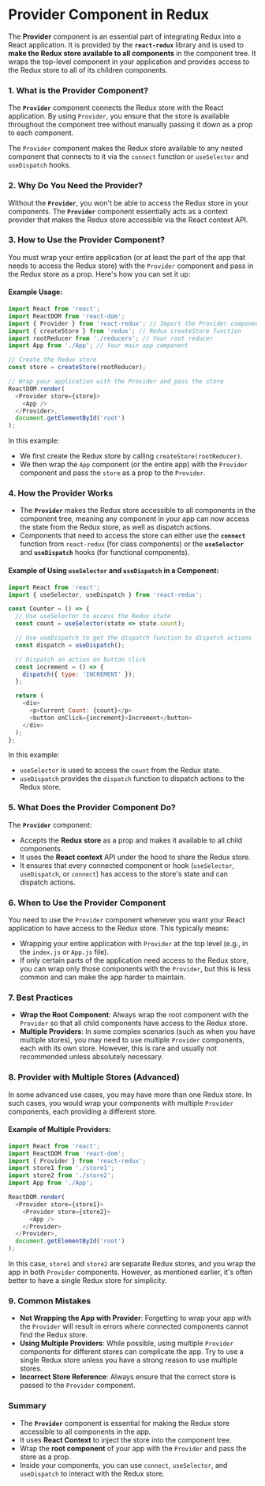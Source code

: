 # Provider Component in Redux

The **Provider** component is an essential part of integrating Redux into a React application. It is provided by the **`react-redux`** library and is used to **make the Redux store available to all components** in the component tree. It wraps the top-level component in your application and provides access to the Redux store to all of its children components.

### 1. **What is the Provider Component?**

The **`Provider`** component connects the Redux store with the React application. By using `Provider`, you ensure that the store is available throughout the component tree without manually passing it down as a prop to each component.

The `Provider` component makes the Redux store available to any nested component that connects to it via the `connect` function or `useSelector` and `useDispatch` hooks.

### 2. **Why Do You Need the Provider?**

Without the **`Provider`**, you won't be able to access the Redux store in your components. The **`Provider`** component essentially acts as a context provider that makes the Redux store accessible via the React context API.

### 3. **How to Use the Provider Component?**

You must wrap your entire application (or at least the part of the app that needs to access the Redux store) with the `Provider` component and pass in the Redux store as a prop. Here's how you can set it up:

#### Example Usage:

```javascript
import React from 'react';
import ReactDOM from 'react-dom';
import { Provider } from 'react-redux'; // Import the Provider component
import { createStore } from 'redux'; // Redux createStore function
import rootReducer from './reducers'; // Your root reducer
import App from './App'; // Your main app component

// Create the Redux store
const store = createStore(rootReducer);

// Wrap your application with the Provider and pass the store
ReactDOM.render(
  <Provider store={store}>
    <App />
  </Provider>,
  document.getElementById('root')
);
```

In this example:
- We first create the Redux store by calling `createStore(rootReducer)`.
- We then wrap the `App` component (or the entire app) with the `Provider` component and pass the `store` as a prop to the `Provider`.

### 4. **How the Provider Works**

- The **`Provider`** makes the Redux store accessible to all components in the component tree, meaning any component in your app can now access the state from the Redux store, as well as dispatch actions.
- Components that need to access the store can either use the **`connect`** function from `react-redux` (for class components) or the **`useSelector`** and **`useDispatch`** hooks (for functional components).
  
#### Example of Using `useSelector` and `useDispatch` in a Component:

```javascript
import React from 'react';
import { useSelector, useDispatch } from 'react-redux';

const Counter = () => {
  // Use useSelector to access the Redux state
  const count = useSelector(state => state.count);

  // Use useDispatch to get the dispatch function to dispatch actions
  const dispatch = useDispatch();

  // Dispatch an action on button click
  const increment = () => {
    dispatch({ type: 'INCREMENT' });
  };

  return (
    <div>
      <p>Current Count: {count}</p>
      <button onClick={increment}>Increment</button>
    </div>
  );
};
```

In this example:
- `useSelector` is used to access the `count` from the Redux state.
- `useDispatch` provides the `dispatch` function to dispatch actions to the Redux store.

### 5. **What Does the Provider Component Do?**

The **`Provider`** component:
- Accepts the **Redux store** as a prop and makes it available to all child components.
- It uses the **React context** API under the hood to share the Redux store.
- It ensures that every connected component or hook (`useSelector`, `useDispatch`, or `connect`) has access to the store's state and can dispatch actions.

### 6. **When to Use the Provider Component**

You need to use the `Provider` component whenever you want your React application to have access to the Redux store. This typically means:
- Wrapping your entire application with `Provider` at the top level (e.g., in the `index.js` or `App.js` file).
- If only certain parts of the application need access to the Redux store, you can wrap only those components with the `Provider`, but this is less common and can make the app harder to maintain.

### 7. **Best Practices**

- **Wrap the Root Component**: Always wrap the root component with the `Provider` so that all child components have access to the Redux store.
- **Multiple Providers**: In some complex scenarios (such as when you have multiple stores), you may need to use multiple `Provider` components, each with its own store. However, this is rare and usually not recommended unless absolutely necessary.

### 8. **Provider with Multiple Stores (Advanced)**

In some advanced use cases, you may have more than one Redux store. In such cases, you would wrap your components with multiple `Provider` components, each providing a different store.

#### Example of Multiple Providers:

```javascript
import React from 'react';
import ReactDOM from 'react-dom';
import { Provider } from 'react-redux';
import store1 from './store1';
import store2 from './store2';
import App from './App';

ReactDOM.render(
  <Provider store={store1}>
    <Provider store={store2}>
      <App />
    </Provider>
  </Provider>,
  document.getElementById('root')
);
```

In this case, `store1` and `store2` are separate Redux stores, and you wrap the app in both `Provider` components. However, as mentioned earlier, it's often better to have a single Redux store for simplicity.

### 9. **Common Mistakes**

- **Not Wrapping the App with Provider**: Forgetting to wrap your app with the `Provider` will result in errors where connected components cannot find the Redux store.
- **Using Multiple Providers**: While possible, using multiple `Provider` components for different stores can complicate the app. Try to use a single Redux store unless you have a strong reason to use multiple stores.
- **Incorrect Store Reference**: Always ensure that the correct store is passed to the `Provider` component.

### Summary

- The **`Provider`** component is essential for making the Redux store accessible to all components in the app.
- It uses **React Context** to inject the store into the component tree.
- Wrap the **root component** of your app with the `Provider` and pass the store as a prop.
- Inside your components, you can use `connect`, `useSelector`, and `useDispatch` to interact with the Redux store.
